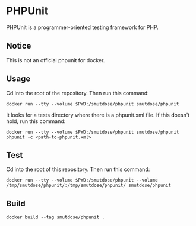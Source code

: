# PHPUnit #

PHPUnit is a programmer-oriented testing framework for PHP.

## Notice ##

This is not an official phpunit for docker.

## Usage ##

Cd into the root of the repository. Then run this command:

	docker run --tty --volume $PWD:/smutdose/phpunit smutdose/phpunit

It looks for a tests directory where there is a phpunit.xml file. If this
doesn't hold, run this command:

	docker run --tty --volume $PWD:/smutdose/phpunit smutdose/phpunit phpunit -c <path-to-phpunit.xml>

## Test ##

Cd into the root of this repository. Then run this command:

	docker run --tty --volume $PWD:/smutdose/phpunit --volume /tmp/smutdose/phpunit/:/tmp/smutdose/phpunit/ smutdose/phpunit

## Build ##

	docker build --tag smutdose/phpunit .
